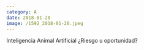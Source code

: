 ```yaml
--- 
category: A 
date: 2018-01-20 
image: /1592_2018-01-20.jpeg 
--- 
```


Inteligencia Animal Artificial ¿Riesgo u oportunidad?